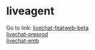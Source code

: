 # liveagent

Go to link: 
<a href="https://georgal.github.io/liveagent/livechat-featweb-beta.html">livechat-featweb-beta</a> <br>
<a href="https://georgal.github.io/liveagent/livechat-preprod.html">livechat-preprod</a> <br>
<a href="https://georgal.github.io/liveagent/livechat-emb.html">livechat-emb</a>
